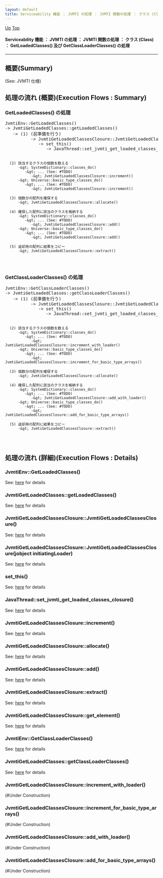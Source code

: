 ```yaml
---
layout: default
title: Serviceability 機能 ： JVMTI の処理 ： JVMTI 関数の処理 ： クラス (Class) ： GetLoadedClasses() 及び GetClassLoaderClasses() の処理  
---
```

[Up](noSfr5xs8r.html) [Top](../index.html)

#### Serviceability 機能 ： JVMTI の処理 ： JVMTI 関数の処理 ： クラス (Class) ： GetLoadedClasses() 及び GetClassLoaderClasses() の処理  

--- 
## 概要(Summary)
(See: JVMTI 仕様)

## 処理の流れ (概要)(Execution Flows : Summary)
### GetLoadedClasses() の処理
<div class="flow-abst"><pre>
JvmtiEnv::GetLoadedClasses()
-&gt; JvmtiGetLoadedClasses::getLoadedClasses()
   -&gt; (1) (前準備を行う)
          -&gt; JvmtiGetLoadedClassesClosure::JvmtiGetLoadedClassesClosure()
             -&gt; set_this()
                -&gt; JavaThread::set_jvmti_get_loaded_classes_closure()

      (2) 該当するクラスの個数を数える
          -&gt; SystemDictionary::classes_do()
             -&gt; ... (See: #TODO)
                -&gt; JvmtiGetLoadedClassesClosure::increment()
          -&gt; Universe::basic_type_classes_do()
             -&gt; ... (See: #TODO)
                -&gt; JvmtiGetLoadedClassesClosure::increment()

      (3) 個数分の配列を確保する
          -&gt; JvmtiGetLoadedClassesClosure::allocate()

      (4) 確保した配列に該当のクラスを格納する
          -&gt; SystemDictionary::classes_do()
             -&gt; ... (See: #TODO)
                -&gt; JvmtiGetLoadedClassesClosure::add()
          -&gt; Universe::basic_type_classes_do()
             -&gt; ... (See: #TODO)
                -&gt; JvmtiGetLoadedClassesClosure::add()

      (5) 返却用の配列に結果をコピー
          -&gt; JvmtiGetLoadedClassesClosure::extract()
</pre></div>

### GetClassLoaderClasses() の処理
<div class="flow-abst"><pre>
JvmtiEnv::GetClassLoaderClasses()
-&gt; JvmtiGetLoadedClasses::getClassLoaderClasses()
   -&gt; (1) (前準備を行う)
          -&gt; JvmtiGetLoadedClassesClosure::JvmtiGetLoadedClassesClosure()
             -&gt; set_this()
                -&gt; JavaThread::set_jvmti_get_loaded_classes_closure()

      (2) 該当するクラスの個数を数える
          -&gt; SystemDictionary::classes_do()
             -&gt; ... (See: #TODO)
                -&gt; JvmtiGetLoadedClassesClosure::increment_with_loader()
          -&gt; Universe::basic_type_classes_do()
             -&gt; ... (See: #TODO)
                -&gt; JvmtiGetLoadedClassesClosure::increment_for_basic_type_arrays()

      (3) 個数分の配列を確保する
          -&gt; JvmtiGetLoadedClassesClosure::allocate()

      (4) 確保した配列に該当のクラスを格納する
          -&gt; SystemDictionary::classes_do()
             -&gt; ... (See: #TODO)
                -&gt; JvmtiGetLoadedClassesClosure::add_with_loader()
          -&gt; Universe::basic_type_classes_do()
             -&gt; ... (See: #TODO)
                -&gt; JvmtiGetLoadedClassesClosure::add_for_basic_type_arrays()

      (5) 返却用の配列に結果をコピー
          -&gt; JvmtiGetLoadedClassesClosure::extract()
</pre></div>


## 処理の流れ (詳細)(Execution Flows : Details)
### JvmtiEnv::GetLoadedClasses()
See: [here](no2935fnX.html) for details
### JvmtiGetLoadedClasses::getLoadedClasses()
See: [here](no293557j.html) for details
### JvmtiGetLoadedClassesClosure::JvmtiGetLoadedClassesClosure()
See: [here](no2935TQw.html) for details
### JvmtiGetLoadedClassesClosure::JvmtiGetLoadedClassesClosure(jobject initiatingLoader)
See: [here](no2935ga2.html) for details
### set_this()
See: [here](no2935SkF.html) for details
### JavaThread::set_jvmti_get_loaded_classes_closure()
See: [here](no2935fuL.html) for details
### JvmtiGetLoadedClassesClosure::increment()
See: [here](no2935s4R.html) for details
### JvmtiGetLoadedClassesClosure::allocate()
See: [here](no2935GNe.html) for details
### JvmtiGetLoadedClassesClosure::add()
See: [here](no29355CY.html) for details
### JvmtiGetLoadedClassesClosure::extract()
See: [here](no2935TXk.html) for details
### JvmtiGetLoadedClassesClosure::get_element()
See: [here](no2935ghq.html) for details
### JvmtiEnv::GetClassLoaderClasses()
See: [here](no2935sxd.html) for details
### JvmtiGetLoadedClasses::getClassLoaderClasses()
See: [here](no2935GGq.html) for details
### JvmtiGetLoadedClassesClosure::increment_with_loader()
(#Under Construction)

### JvmtiGetLoadedClassesClosure::increment_for_basic_type_arrays()
(#Under Construction)

### JvmtiGetLoadedClassesClosure::add_with_loader()
(#Under Construction)

### JvmtiGetLoadedClassesClosure::add_for_basic_type_arrays()
(#Under Construction)







